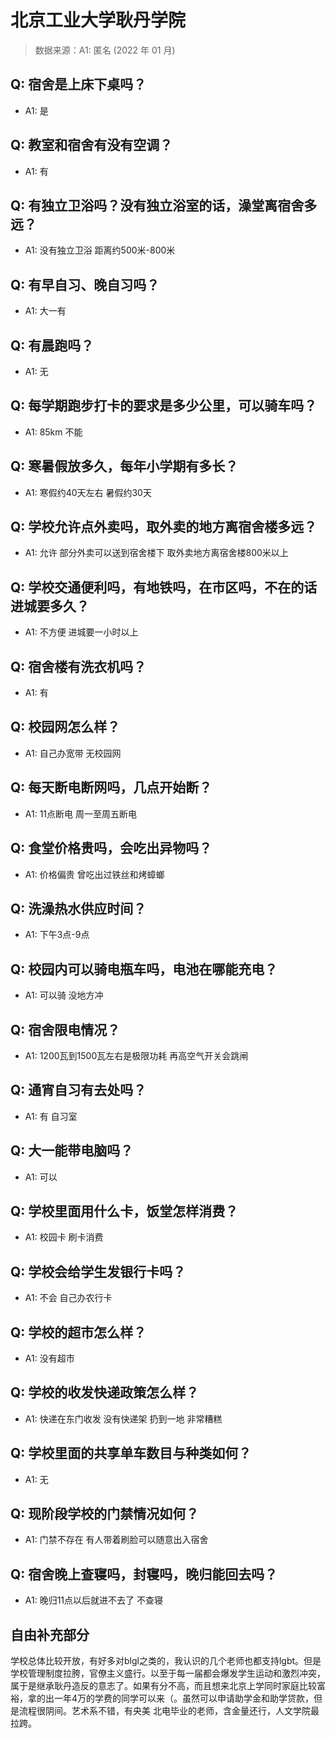 # 北京工业大学耿丹学院

> 数据来源：A1: 匿名 (2022 年 01 月)

## Q: 宿舍是上床下桌吗？

- A1: 是

## Q: 教室和宿舍有没有空调？

- A1: 有

## Q: 有独立卫浴吗？没有独立浴室的话，澡堂离宿舍多远？

- A1: 没有独立卫浴 距离约500米-800米

## Q: 有早自习、晚自习吗？

- A1: 大一有

## Q: 有晨跑吗？

- A1: 无

## Q: 每学期跑步打卡的要求是多少公里，可以骑车吗？

- A1: 85km 不能

## Q: 寒暑假放多久，每年小学期有多长？

- A1: 寒假约40天左右 暑假约30天

## Q: 学校允许点外卖吗，取外卖的地方离宿舍楼多远？

- A1: 允许 部分外卖可以送到宿舍楼下 取外卖地方离宿舍楼800米以上

## Q: 学校交通便利吗，有地铁吗，在市区吗，不在的话进城要多久？

- A1: 不方便 进城要一小时以上

## Q: 宿舍楼有洗衣机吗？

- A1: 有

## Q: 校园网怎么样？

- A1: 自己办宽带 无校园网

## Q: 每天断电断网吗，几点开始断？

- A1: 11点断电 周一至周五断电

## Q: 食堂价格贵吗，会吃出异物吗？

- A1: 价格偏贵 曾吃出过铁丝和烤蟑螂

## Q: 洗澡热水供应时间？

- A1: 下午3点-9点

## Q: 校园内可以骑电瓶车吗，电池在哪能充电？

- A1: 可以骑 没地方冲

## Q: 宿舍限电情况？

- A1: 1200瓦到1500瓦左右是极限功耗 再高空气开关会跳闸

## Q: 通宵自习有去处吗？

- A1: 有 自习室

## Q: 大一能带电脑吗？

- A1: 可以

## Q: 学校里面用什么卡，饭堂怎样消费？

- A1: 校园卡 刷卡消费

## Q: 学校会给学生发银行卡吗？

- A1: 不会 自己办农行卡

## Q: 学校的超市怎么样？

- A1: 没有超市

## Q: 学校的收发快递政策怎么样？

- A1: 快递在东门收发 没有快递架 扔到一地 非常糟糕

## Q: 学校里面的共享单车数目与种类如何？

- A1: 无

## Q: 现阶段学校的门禁情况如何？

- A1: 门禁不存在 有人带着刷脸可以随意出入宿舍

## Q: 宿舍晚上查寝吗，封寝吗，晚归能回去吗？

- A1: 晚归11点以后就进不去了 不查寝

## 自由补充部分

学校总体比较开放，有好多对blgl之类的，我认识的几个老师也都支持lgbt。但是学校管理制度拉胯，官僚主义盛行。以至于每一届都会爆发学生运动和激烈冲突，属于是继承耿丹造反的意志了。如果有分不高，而且想来北京上学同时家庭比较富裕，拿的出一年4万的学费的同学可以来（。虽然可以申请助学金和助学贷款，但是流程很阴间。艺术系不错，有央美 北电毕业的老师，含金量还行，人文学院最拉跨。